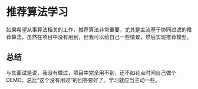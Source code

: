 # 推荐算法学习
如果希望从事算法相关的工作，推荐算法非常重要，尤其是主流基于协同过滤的推荐算法，虽然在项目中没有用到，但我可以给自己一些情景，然后实现推荐模型。

## 总结
与其面试是说，我没有做过，项目中完全用不到，还不如花点时间自己做个DEMO，总比“这个没有用过”的回答要好了。学习就应当主动一些。

